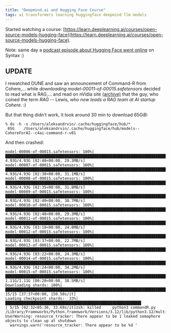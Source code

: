 ```yaml
---
title: "Deepmind.ai and Hugging Face Course"
tags: ai transformers learning huggingface deepmind llm models
---
```


Started watching a course:
[https://learn.deeplearning.ai/courses/open-source-models-hugging-face](https://learn.deeplearning.ai/courses/open-source-models-hugging-face).

Note: same day a [podcast episode about Hugging Face went online](https://syntax.fm/show/740/local-ai-models-in-javascript-machine-learning-deep-dive-with-xenova) on Syntax :)

## UPDATE

I rewatched DUNE and saw an announcement of Command-R from Cohere,... while *downloading model-00011-of-00015.safetensors* decided to
read what is RAG,... and read on nVidia site [(archive)](https://web.archive.org/web/20240303213825/https%253A//blogs.nvidia.com/blog/what-is-retrieval-augmented-generation/)
that the guy, who coined the term *RAG* -- Lewis, *who now leads a RAG team at AI startup Cohere.* :)

But that thing didn't work, it took around 30 min to download 65GiB:

```shell
% du -h -s /Users/aleksandrvin/.cache/huggingface/hub/*
 65G	/Users/aleksandrvin/.cache/huggingface/hub/models--CohereForAI--c4ai-command-r-v01
```

And then crashed:

```shell
model-00006-of-00015.safetensors: 100%|██████████████████████████████████████████████████████████████████████████████████████████████████████████████████████████████████████████████████████████████████████| 4.93G/4.93G [02:48<00:00, 29.3MB/s]
model-00007-of-00015.safetensors: 100%|██████████████████████████████████████████████████████████████████████████████████████████████████████████████████████████████████████████████████████████████████████| 4.93G/4.93G [02:38<00:00, 31.1MB/s]
model-00008-of-00015.safetensors: 100%|██████████████████████████████████████████████████████████████████████████████████████████████████████████████████████████████████████████████████████████████████████| 4.93G/4.93G [02:35<00:00, 31.8MB/s]
model-00009-of-00015.safetensors: 100%|██████████████████████████████████████████████████████████████████████████████████████████████████████████████████████████████████████████████████████████████████████| 4.93G/4.93G [02:40<00:00, 30.7MB/s]
model-00010-of-00015.safetensors: 100%|██████████████████████████████████████████████████████████████████████████████████████████████████████████████████████████████████████████████████████████████████████| 4.93G/4.93G [02:48<00:00, 29.3MB/s]
model-00011-of-00015.safetensors: 100%|██████████████████████████████████████████████████████████████████████████████████████████████████████████████████████████████████████████████████████████████████████| 4.93G/4.93G [03:18<00:00, 24.8MB/s]
model-00012-of-00015.safetensors: 100%|██████████████████████████████████████████████████████████████████████████████████████████████████████████████████████████████████████████████████████████████████████| 4.93G/4.93G [03:37<00:00, 22.7MB/s]
model-00013-of-00015.safetensors: 100%|██████████████████████████████████████████████████████████████████████████████████████████████████████████████████████████████████████████████████████████████████████| 4.93G/4.93G [03:22<00:00, 24.3MB/s]
model-00014-of-00015.safetensors: 100%|██████████████████████████████████████████████████████████████████████████████████████████████████████████████████████████████████████████████████████████████████████| 4.93G/4.93G [02:24<00:00, 34.2MB/s]
model-00015-of-00015.safetensors: 100%|██████████████████████████████████████████████████████████████████████████████████████████████████████████████████████████████████████████████████████████████████████| 1.11G/1.11G [00:28<00:00, 38.5MB/s]
Downloading shards: 100%|████████████████████████████████████████████████████████████████████████████████████████████████████████████████████████████████████████████████████████████████████████████████████████| 15/15 [37:37<00:00, 150.50s/it]
Loading checkpoint shards:  33%|███████████████████████████████████████████████████████████▋                                                                                                                       | 5/15 [02:32<05:36, 33.69s/it]zsh: killed     python3 commandR.py
/Library/Frameworks/Python.framework/Versions/3.12/lib/python3.12/multiprocessing/resource_tracker.py:254: UserWarning: resource_tracker: There appear to be 1 leaked semaphore objects to clean up at shutdown
  warnings.warn('resource_tracker: There appear to be %d '
```

